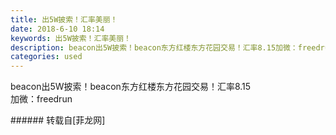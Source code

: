 ```yaml
---
title: 出5W披索！汇率美丽！
date: 2018-6-10 18:14
keywords: 出5W披索！汇率美丽！
description: beacon出5W披索！beacon东方红楼东方花园交易！汇率8.15加微：freedrun  
categories: used
---
```

<td class="t_f" id="postmessage_1408451">

beacon出5W披索！beacon东方红楼东方花园交易！汇率8.15<br/>
加微：freedrun  <br/>
</td>
###### 转载自[菲龙网]